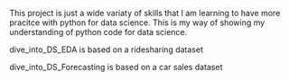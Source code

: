 This project is just a wide variaty of skills that I am learning to have more pracitce with python for data science. This is my way of showing my understanding of python code for data science.

dive_into_DS_EDA is based on a ridesharing dataset

dive_into_DS_Forecasting is based on a car sales dataset
